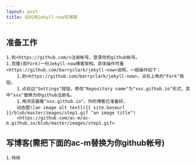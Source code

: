 ```yaml
---
layout: post
title: 如何用Jekyll-now写博客
---
```


## 准备工作
    1.到<https://github.com/>注册帐号，登录你的github帐号。
    1.克隆(即Fork)一份Jekyll-now博客架构。具体操作可看<https://github.com/barryclark/jekyll-now>说明，一般操作如下：
        1.到<https://github.com/barryclark/jekyll-now>，点右上角的"Fork"按钮。
        1.点右边"Settings"按钮，修改"Repository name"为"xxx.github.io"形式，其中"xxx"替换为你github注册名。
        1.用浏览器看"xxx.github.io"，你的博客已准备好。
        动态图![an image alt text]({{ site.baseurl }}/blob/master/images/step1.gif "an image title")
        <https://github.com/ac-m/ac-m.github.io/blob/master/images/step1.gif>
        
        
## 写博客(需把下面的ac-m替换为你github帐号)
    1.待续
